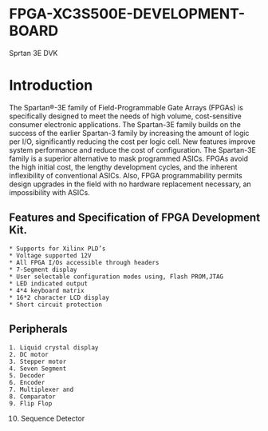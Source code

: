 # FPGA-XC3S500E-DEVELOPMENT-BOARD
Sprtan 3E DVK
# Introduction
The Spartan®-3E family of Field-Programmable Gate Arrays (FPGAs) is specifically designed to meet the needs of high volume, cost-sensitive consumer electronic applications. The Spartan-3E family builds on the success of the earlier Spartan-3 family by increasing the amount of logic per I/O, significantly reducing the cost per logic cell. New features improve system performance and reduce the cost of configuration. The Spartan-3E family is a superior alternative to mask programmed ASICs. FPGAs avoid the high initial cost, the lengthy development cycles, and the inherent inflexibility of conventional ASICs. Also, FPGA programmability permits design upgrades in the field with no hardware replacement necessary, an impossibility with ASICs.
## Features and Specification of FPGA Development Kit.
    * Supports for Xilinx PLD’s
    * Voltage supported 12V
    * All FPGA I/Os accessible through headers
    * 7-Segment display
    * User selectable configuration modes using, Flash PROM,JTAG
    * LED indicated output
    * 4*4 keyboard matrix
    * 16*2 character LCD display
    * Short circuit protection
    
## Peripherals 
    1. Liquid crystal display
    2. DC motor
    3. Stepper motor 
    4. Seven Segment
    5. Decoder
    6. Encoder
    7. Multiplexer and 
    8. Comparator
    9. Flip Flop
   10. Sequence Detector
    
    
